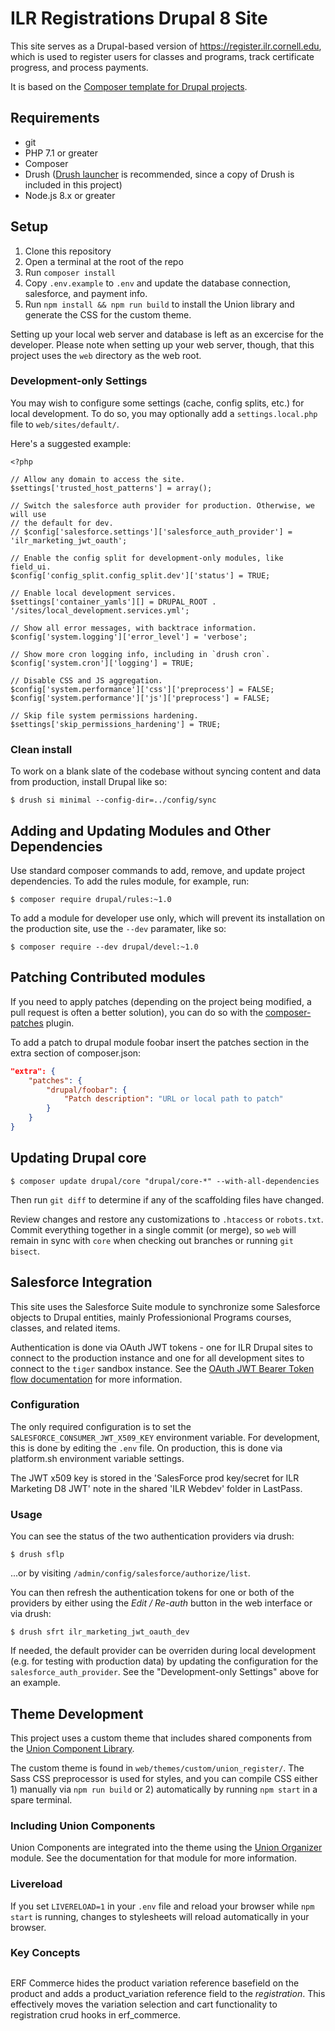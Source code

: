 # ILR Registrations Drupal 8 Site

This site serves as a Drupal-based version of https://register.ilr.cornell.edu, which is used to register users for classes and programs, track certificate progress, and process payments.

It is based on the [Composer template for Drupal projects][].

## Requirements

- git
- PHP 7.1 or greater
- Composer
- Drush ([Drush launcher][] is recommended, since a copy of Drush is included in this project)
- Node.js 8.x or greater

## Setup

1. Clone this repository
2. Open a terminal at the root of the repo
3. Run `composer install`
4. Copy `.env.example` to `.env` and update the database connection, salesforce, and payment info.
5. Run `npm install && npm run build` to install the Union library and generate the CSS for the custom theme.

Setting up your local web server and database is left as an excercise for the developer. Please note when setting up your web server, though, that this project uses the `web` directory as the web root.

### Development-only Settings

You may wish to configure some settings (cache, config splits, etc.) for local development. To do so, you may optionally add a `settings.local.php` file to `web/sites/default/`.

Here's a suggested example:

```
<?php

// Allow any domain to access the site.
$settings['trusted_host_patterns'] = array();

// Switch the salesforce auth provider for production. Otherwise, we will use
// the default for dev.
// $config['salesforce.settings']['salesforce_auth_provider'] = 'ilr_marketing_jwt_oauth';

// Enable the config split for development-only modules, like field_ui.
$config['config_split.config_split.dev']['status'] = TRUE;

// Enable local development services.
$settings['container_yamls'][] = DRUPAL_ROOT . '/sites/local_development.services.yml';

// Show all error messages, with backtrace information.
$config['system.logging']['error_level'] = 'verbose';

// Show more cron logging info, including in `drush cron`.
$config['system.cron']['logging'] = TRUE;

// Disable CSS and JS aggregation.
$config['system.performance']['css']['preprocess'] = FALSE;
$config['system.performance']['js']['preprocess'] = FALSE;

// Skip file system permissions hardening.
$settings['skip_permissions_hardening'] = TRUE;
```

### Clean install

To work on a blank slate of the codebase without syncing content and data from production, install Drupal like so:

```
$ drush si minimal --config-dir=../config/sync
```

## Adding and Updating Modules and Other Dependencies

Use standard composer commands to add, remove, and update project dependencies. To add the rules module, for example, run:

```
$ composer require drupal/rules:~1.0
```

To add a module for developer use only, which will prevent its installation on the production site, use the `--dev` paramater, like so:

```
$ composer require --dev drupal/devel:~1.0
```

## Patching Contributed modules

If you need to apply patches (depending on the project being modified, a pull
request is often a better solution), you can do so with the
[composer-patches][] plugin.

To add a patch to drupal module foobar insert the patches section in the extra
section of composer.json:
```json
"extra": {
    "patches": {
        "drupal/foobar": {
            "Patch description": "URL or local path to patch"
        }
    }
}
```

## Updating Drupal core

```
$ composer update drupal/core "drupal/core-*" --with-all-dependencies
```

Then run `git diff` to determine if any of the scaffolding files have changed.

Review changes and restore any customizations to `.htaccess` or `robots.txt`. Commit everything together in a single commit (or merge), so `web` will remain in sync with `core` when checking out branches or running `git bisect`.

## Salesforce Integration

This site uses the Salesforce Suite module to synchronize some Salesforce objects to Drupal entities, mainly Professionional Programs courses, classes, and related items.

Authentication is done via OAuth JWT tokens - one for ILR Drupal sites to connect to the production instance and one for all development sites to connect to the `tiger` sandbox instance. See the [OAuth JWT Bearer Token flow documentation][] for more information.

### Configuration

The only required configuration is to set the `SALESFORCE_CONSUMER_JWT_X509_KEY` environment variable. For development, this is done by editing the `.env` file. On production, this is done via platform.sh environment variable settings.

The JWT x509 key is stored in the 'SalesForce prod key/secret for ILR Marketing D8 JWT' note in the shared 'ILR Webdev' folder in LastPass.

### Usage

You can see the status of the two authentication providers via drush:

```
$ drush sflp
```

...or by visiting `/admin/config/salesforce/authorize/list`.

You can then refresh the authentication tokens for one or both of the providers by either using the _Edit / Re-auth_ button in the web interface or via drush:

```
$ drush sfrt ilr_marketing_jwt_oauth_dev
```

If needed, the default provider can be overriden during local development (e.g. for testing with production data) by updating the configuration for the `salesforce_auth_provider`. See the "Development-only Settings" above for an example.

## Theme Development

This project uses a custom theme that includes shared components from the [Union Component Library][].

The custom theme is found in `web/themes/custom/union_register/`. The Sass CSS preprocessor is used for styles, and you can compile CSS either 1) manually via `npm run build` or 2) automatically by running `npm start` in a spare terminal.

### Including Union Components

Union Components are integrated into the theme using the [Union Organizer][] module. See the documentation for that module for more information.

### Livereload

If you set `LIVERELOAD=1` in your `.env` file and reload your browser while `npm start` is running, changes to stylesheets will reload automatically in your browser.

### Key Concepts

##

ERF Commerce hides the product variation reference basefield on the product and adds a product_variation reference field to the _registration_. This effectively moves the variation selection and cart functionality to registration crud hooks in erf_commerce.


[Composer template for Drupal projects]: https://github.com/drupal-composer/drupal-project
[Drush launcher]: https://github.com/drush-ops/drush-launcher
[git submodules]: https://git-scm.com/book/en/v2/Git-Tools-Submodules
[OAuth JWT Bearer Token flow documentation]: https://www.drupal.org/docs/8/modules/salesforce-suite/create-a-oauth-jwt-bearer-token-flow-connected-app-4x
[composer-patches]: https://github.com/cweagans/composer-patches
[Union Component Library]: https://github.com/ilrWebServices/union
[Union Organizer]: https://github.com/ilrWebServices/union_organizer
